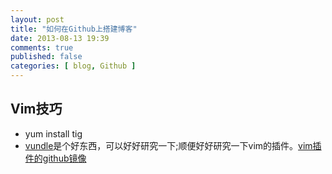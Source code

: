 ```yaml
---
layout: post
title: "如何在Github上搭建博客"
date: 2013-08-13 19:39
comments: true
published: false
categories: [ blog, Github ]
---
```


## Vim技巧
* yum install tig
* [vundle](https://github.com/gmarik/vundle)是个好东西，可以好好研究一下;顺便好好研究一下vim的插件。[vim插件的github镜像](https://github.com/vim-scripts)
